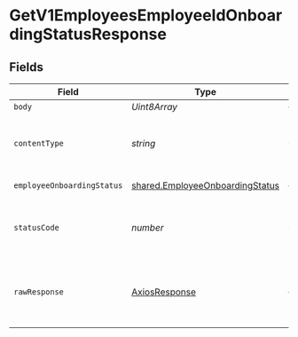 # GetV1EmployeesEmployeeIdOnboardingStatusResponse


## Fields

| Field                                                                              | Type                                                                               | Required                                                                           | Description                                                                        |
| ---------------------------------------------------------------------------------- | ---------------------------------------------------------------------------------- | ---------------------------------------------------------------------------------- | ---------------------------------------------------------------------------------- |
| `body`                                                                             | *Uint8Array*                                                                       | :heavy_minus_sign:                                                                 | N/A                                                                                |
| `contentType`                                                                      | *string*                                                                           | :heavy_check_mark:                                                                 | HTTP response content type for this operation                                      |
| `employeeOnboardingStatus`                                                         | [shared.EmployeeOnboardingStatus](../../models/shared/employeeonboardingstatus.md) | :heavy_minus_sign:                                                                 | Example response.                                                                  |
| `statusCode`                                                                       | *number*                                                                           | :heavy_check_mark:                                                                 | HTTP response status code for this operation                                       |
| `rawResponse`                                                                      | [AxiosResponse](https://axios-http.com/docs/res_schema)                            | :heavy_minus_sign:                                                                 | Raw HTTP response; suitable for custom response parsing                            |